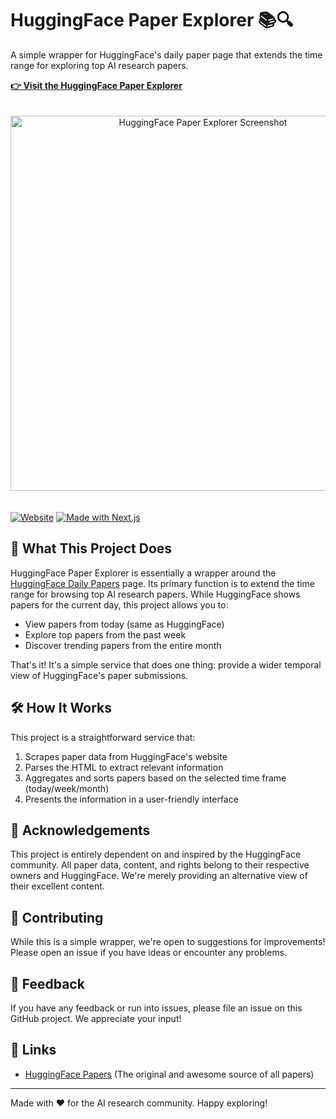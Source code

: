 # HuggingFace Paper Explorer 📚🔍

A simple wrapper for HuggingFace's daily paper page that extends the time range for exploring top AI research papers.

**[👉 Visit the HuggingFace Paper Explorer](https://huggingface-paper-explorer.vercel.app/)**

<p align="center">
  <img src="https://github.com/user-attachments/assets/df7b938a-46c4-492e-9769-82cc97ccfb00" alt="HuggingFace Paper Explorer Screenshot" width="600" style="max-width: 100%; margin: 20px 0;" />
</p>

[![Website](https://img.shields.io/badge/Website-Live-brightgreen)](https://huggingface-paper-explorer.vercel.app/)
[![Made with Next.js](https://img.shields.io/badge/Made%20with-Next.js-000000?style=flat-square&logo=Next.js&logoColor=white)](https://nextjs.org/)

## 🎯 What This Project Does

HuggingFace Paper Explorer is essentially a wrapper around the [HuggingFace Daily Papers](https://huggingface.co/papers) page. Its primary function is to extend the time range for browsing top AI research papers. While HuggingFace shows papers for the current day, this project allows you to:

- View papers from today (same as HuggingFace)
- Explore top papers from the past week
- Discover trending papers from the entire month

That's it! It's a simple service that does one thing: provide a wider temporal view of HuggingFace's paper submissions.

## 🛠 How It Works

This project is a straightforward service that:

1. Scrapes paper data from HuggingFace's website
2. Parses the HTML to extract relevant information
3. Aggregates and sorts papers based on the selected time frame (today/week/month)
4. Presents the information in a user-friendly interface

## 🙏 Acknowledgements

This project is entirely dependent on and inspired by the HuggingFace community. All paper data, content, and rights belong to their respective owners and HuggingFace. We're merely providing an alternative view of their excellent content.

## 🤝 Contributing

While this is a simple wrapper, we're open to suggestions for improvements! Please open an issue if you have ideas or encounter any problems.

## 📝 Feedback

If you have any feedback or run into issues, please file an issue on this GitHub project. We appreciate your input!

## 🔗 Links

- [HuggingFace Papers](https://huggingface.co/papers) (The original and awesome source of all papers)

---

Made with ❤️ for the AI research community. Happy exploring!
